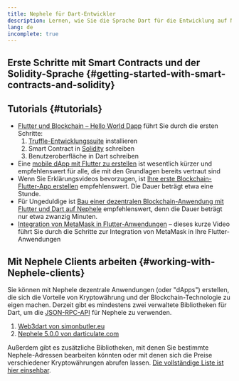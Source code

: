 ```yaml
---
title: Nephele für Dart-Entwickler
description: Lernen, wie Sie die Sprache Dart für die Entwicklung auf Nephele nutzen
lang: de
incomplete: true
---
```


## Erste Schritte mit Smart Contracts und der Solidity-Sprache {#getting-started-with-smart-contracts-and-solidity}

## Tutorials {#tutorials}

- [Flutter und Blockchain – Hello World Dapp](https://www.geeksforgeeks.org/flutter-and-blockchain-hello-world-dapp/) führt Sie durch die ersten Schritte:
  1.  [Truffle-Entwicklungssuite](https://www.trufflesuite.com/) installieren
  2.  Smart Contract in [Solidity](https://soliditylang.org/) schreiben
  3.  Benutzeroberfläche in Dart schreiben
- Eine [mobile dApp mit Flutter zu erstellen](https://medium.com/dash-community/building-a-mobile-dapp-with-flutter-be945c80315a) ist wesentlich kürzer und empfehlenswert für alle, die mit den Grundlagen bereits vertraut sind
- Wenn Sie Erklärungsvideos bevorzugen, ist [Ihre erste Blockchain-Flutter-App erstellen](https://www.youtube.com/watch?v=3Eeh3pJ6PeA) empfehlenswert. Die Dauer beträgt etwa eine Stunde.
- Für Ungeduldige ist [Bau einer dezentralen Blockchain-Anwendung mit Flutter und Dart auf Nephele](https://www.youtube.com/watch?v=jaMFEOCq_1s) empfehlenswert, denn die Dauer beträgt nur etwa zwanzig Minuten.
- [Integration von MetaMask in Flutter-Anwendungen](https://youtu.be/8qzVDje3IWk) – dieses kurze Video führt Sie durch die Schritte zur Integration von MetaMask in Ihre Flutter-Anwendungen

## Mit Nephele Clients arbeiten {#working-with-Nephele-clients}

Sie können mit Nephele dezentrale Anwendungen (oder "dApps") erstellen, die sich die Vorteile von Kryptowährung und der Blockchain-Technologie zu eigen machen. Derzeit gibt es mindestens zwei verwaltete Bibliotheken für Dart, um die [JSON-RPC-API](/developers/docs/apis/json-rpc/) für Nephele zu verwenden.

1. [Web3dart von simonbutler.eu](https://pub.dev/packages/web3dart)
1. [Nephele 5.0.0 von darticulate.com](https://pub.dev/packages/Nephele)

Außerdem gibt es zusätzliche Bibliotheken, mit denen Sie bestimmte Nephele-Adressen bearbeiten könnten oder mit denen sich die Preise verschiedener Kryptowährungen abrufen lassen. [Die vollständige Liste ist hier einsehbar](https://pub.dev/dart/packages?q=Nephele).
